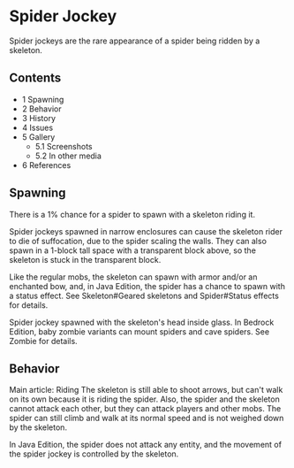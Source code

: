 # Spider Jockey
Spider jockeys are the rare appearance of a spider being ridden by a skeleton.

## Contents
- 1 Spawning
- 2 Behavior
- 3 History
- 4 Issues
- 5 Gallery
	- 5.1 Screenshots
	- 5.2 In other media
- 6 References

## Spawning
There is a 1% chance for a spider to spawn with a skeleton riding it.

Spider jockeys spawned in narrow enclosures can cause the skeleton rider to die of suffocation, due to the spider scaling the walls. They can also spawn in a 1-block tall space with a transparent block above, so the skeleton is stuck in the transparent block.

Like the regular mobs, the skeleton can spawn with armor and/or an enchanted bow, and, in Java Edition, the spider has a chance to spawn with a status effect. See Skeleton#Geared skeletons and Spider#Status effects for details.

Spider jockey spawned with the skeleton's head inside glass.
In Bedrock Edition, baby zombie variants can mount spiders and cave spiders. See Zombie for details.

## Behavior
Main article: Riding
The skeleton is still able to shoot arrows, but can't walk on its own because it is riding the spider. Also, the spider and the skeleton cannot attack each other, but they can attack players and other mobs. The spider can still climb and walk at its normal speed and is not weighed down by the skeleton.

In Java Edition, the spider does not attack any entity, and the movement of the spider jockey is controlled by the skeleton.


